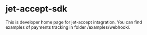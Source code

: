 # jet-accept-sdk

This is developer home page for jet-accept intagration.
You can find examples of payments tracking in folder /examples/webhook/.
